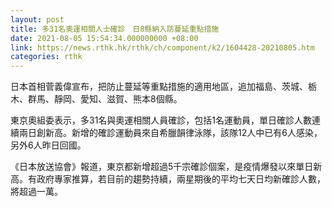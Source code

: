 ```yaml
---
layout: post
title: 多31名奧運相關人士確診　日8縣納入防蔓延重點措施
date: 2021-08-05 15:54:34.000000000 +08:00
link: https://news.rthk.hk/rthk/ch/component/k2/1604428-20210805.htm
categories: rthk
---
```


日本首相菅義偉宣布，把防止蔓延等重點措施的適用地區，追加福島、茨城、栃木、群馬、靜岡、愛知、滋賀、熊本8個縣。

東京奧組委表示，多31名與奧運相關人員確診，包括1名運動員，單日確診人數連續兩日創新高。新增的確診運動員來自希臘韻律泳隊，該隊12人中已有6人感染，另外6人昨日回國。

《日本放送協會》報道，東京都新增超過5千宗確診個案，是疫情爆發以來單日新高。有政府專家推算，若目前的趨勢持續，兩星期後的平均七天日均新確診人數，將超過一萬。
